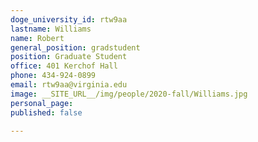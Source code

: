 ```yaml
---
doge_university_id: rtw9aa
lastname: Williams
name: Robert
general_position: gradstudent
position: Graduate Student
office: 401 Kerchof Hall
phone: 434-924-0899
email: rtw9aa@virginia.edu
image: __SITE_URL__/img/people/2020-fall/Williams.jpg
personal_page:
published: false

---
```

